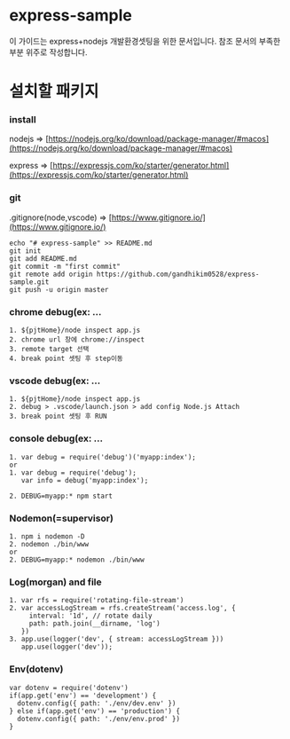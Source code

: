 # express-sample

이 가이드는 express+nodejs 개발환경셋팅을 위한 문서입니다.
참조 문서의 부족한 부분 위주로 작성합니다.

# 설치할 패키지

### install

nodejs ⇒ [https://nodejs.org/ko/download/package-manager/#macos](https://nodejs.org/ko/download/package-manager/#macos)

express ⇒ [https://expressjs.com/ko/starter/generator.html](https://expressjs.com/ko/starter/generator.html)

### git

.gitignore(node,vscode) ⇒ [https://www.gitignore.io/](https://www.gitignore.io/)

    echo "# express-sample" >> README.md
    git init
    git add README.md
    git commit -m "first commit"
    git remote add origin https://github.com/gandhikim0528/express-sample.git
    git push -u origin master

### chrome debug(ex: ...

    1. ${pjtHome}/node inspect app.js
    2. chrome url 창에 chrome://inspect 
    3. remote target 선택
    4. break point 셋팅 후 step이동

### vscode debug(ex: ...

    1. ${pjtHome}/node inspect app.js
    2. debug > .vscode/launch.json > add config Node.js Attach 
    3. break point 셋팅 후 RUN

### console debug(ex: ...

    1. var debug = require('debug')('myapp:index');
    or
    1. var debug = require('debug');
       var info = debug('myapp:index');
    
    2. DEBUG=myapp:* npm start

### Nodemon(=supervisor)

    1. npm i nodemon -D
    2. nodemon ./bin/www
    or
    2. DEBUG=myapp:* nodemon ./bin/www

### Log(morgan) and file

    1. var rfs = require('rotating-file-stream')
    2. var accessLogStream = rfs.createStream('access.log', {
         interval: '1d', // rotate daily
         path: path.join(__dirname, 'log')
       })
    3. app.use(logger('dev', { stream: accessLogStream }))
       app.use(logger('dev'));

### Env(dotenv)

    var dotenv = require('dotenv')
    if(app.get('env') == 'development') {
      dotenv.config({ path: './env/dev.env' })
    } else if(app.get('env') == 'production') {
      dotenv.config({ path: './env/env.prod' })
    }